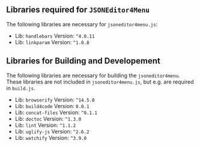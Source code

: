 
## Libraries required for  `JSONEditor4Menu`
The following libraries are necessary for `jsoneditor4menu.js`:
* Lib: `handlebars` Version: `^4.0.11`
* Lib: `linkparam` Version: `^1.0.8`


## Libraries for Building and Developement
The following libraries are necessary for building the `jsoneditor4menu`. 
These libraries are not included in `jsoneditor4menu.js`, but e.g. are required in `build.js`.
* Lib: `browserify` Version: `^14.5.0`
* Lib: `build4code` Version: `0.0.1`
* Lib: `concat-files` Version: `^0.1.1`
* Lib: `doctoc` Version: `^1.3.0`
* Lib: `lint` Version: `^1.1.2`
* Lib: `uglify-js` Version: `^2.6.2`
* Lib: `watchify` Version: `^3.9.0`

